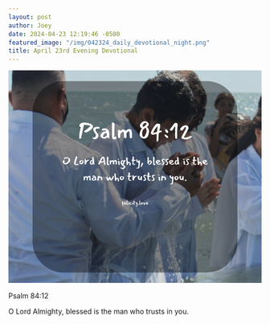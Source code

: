 ```yaml
---
layout: post
author: Joey
date: 2024-04-23 12:19:46 -0500
featured_image: "/img/042324_daily_devotional_night.png"
title: April 23rd Evening Devotional
---
```


[![April 23rd 2024 - Evening Devotional](/img/042324_daily_devotional_night.png)](/img/042324_daily_devotional_night.png)

Psalm 84:12

O Lord Almighty, blessed is the man who trusts in you.